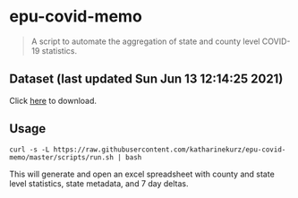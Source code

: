 # epu-covid-memo

> A script to automate the aggregation of state and county level COVID-19 statistics.

<!-- tmpl start -->

## Dataset (last updated Sun Jun 13 12:14:25 2021)

Click [here](https://covid-artifacts.s3.amazonaws.com/records/2021-6-13-121425-covid_artifact.xls) to download.

<!-- tmpl end -->

## Usage

```
curl -s -L https://raw.githubusercontent.com/katharinekurz/epu-covid-memo/master/scripts/run.sh | bash
```

This will generate and open an excel spreadsheet with county and state level statistics, state metadata, and 7 day deltas.